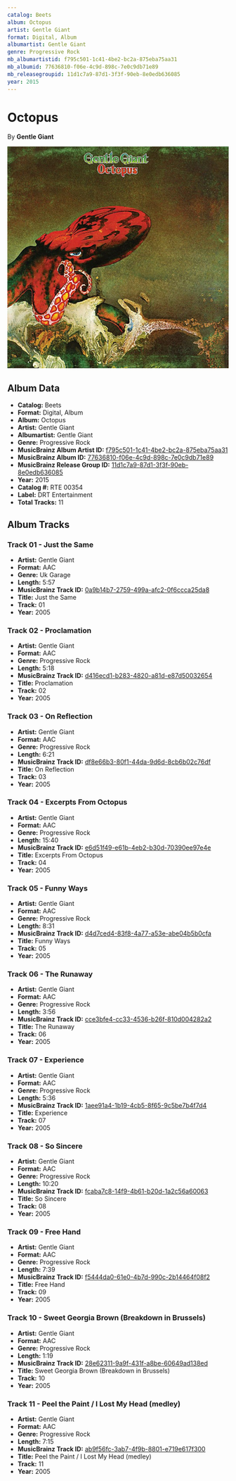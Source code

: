 ```yaml
---
catalog: Beets
album: Octopus
artist: Gentle Giant
format: Digital, Album
albumartist: Gentle Giant
genre: Progressive Rock
mb_albumartistid: f795c501-1c41-4be2-bc2a-875eba75aa31
mb_albumid: 77636810-f06e-4c9d-898c-7e0c9db71e89
mb_releasegroupid: 11d1c7a9-87d1-3f3f-90eb-8e0edb636085
year: 2015
---
```


# Octopus

By **Gentle Giant**

![](../../assets/beetscovers/Gentle_Giant-Octopus.jpg)

## Album Data

- **Catalog:** Beets
- **Format:** Digital, Album
- **Album:** Octopus
- **Artist:** Gentle Giant
- **Albumartist:** Gentle Giant
- **Genre:** Progressive Rock
- **MusicBrainz Album Artist ID:** [f795c501-1c41-4be2-bc2a-875eba75aa31](https://musicbrainz.org/artist/f795c501-1c41-4be2-bc2a-875eba75aa31)
- **MusicBrainz Album ID:** [77636810-f06e-4c9d-898c-7e0c9db71e89](https://musicbrainz.org/release/77636810-f06e-4c9d-898c-7e0c9db71e89)
- **MusicBrainz Release Group ID:** [11d1c7a9-87d1-3f3f-90eb-8e0edb636085](https://musicbrainz.org/release-group/11d1c7a9-87d1-3f3f-90eb-8e0edb636085)
- **Year:** 2015
- **Catalog #:** RTE 00354
- **Label:** DRT Entertainment
- **Total Tracks:** 11

## Album Tracks

### Track 01 - Just the Same

- **Artist:** Gentle Giant
- **Format:** AAC
- **Genre:** Uk Garage
- **Length:** 5:57
- **MusicBrainz Track ID:** [0a9b14b7-2759-499a-afc2-0f6ccca25da8](https://musicbrainz.org/recording/0a9b14b7-2759-499a-afc2-0f6ccca25da8)
- **Title:** Just the Same
- **Track:** 01
- **Year:** 2005

### Track 02 - Proclamation

- **Artist:** Gentle Giant
- **Format:** AAC
- **Genre:** Progressive Rock
- **Length:** 5:18
- **MusicBrainz Track ID:** [d416ecd1-b283-4820-a81d-e87d50032654](https://musicbrainz.org/recording/d416ecd1-b283-4820-a81d-e87d50032654)
- **Title:** Proclamation
- **Track:** 02
- **Year:** 2005

### Track 03 - On Reflection

- **Artist:** Gentle Giant
- **Format:** AAC
- **Genre:** Progressive Rock
- **Length:** 6:21
- **MusicBrainz Track ID:** [df8e66b3-80f1-44da-9d6d-8cb6b02c76df](https://musicbrainz.org/recording/df8e66b3-80f1-44da-9d6d-8cb6b02c76df)
- **Title:** On Reflection
- **Track:** 03
- **Year:** 2005

### Track 04 - Excerpts From Octopus

- **Artist:** Gentle Giant
- **Format:** AAC
- **Genre:** Progressive Rock
- **Length:** 15:40
- **MusicBrainz Track ID:** [e6d51f49-e61b-4eb2-b30d-70390ee97e4e](https://musicbrainz.org/recording/e6d51f49-e61b-4eb2-b30d-70390ee97e4e)
- **Title:** Excerpts From Octopus
- **Track:** 04
- **Year:** 2005

### Track 05 - Funny Ways

- **Artist:** Gentle Giant
- **Format:** AAC
- **Genre:** Progressive Rock
- **Length:** 8:31
- **MusicBrainz Track ID:** [d4d7ced4-83f8-4a77-a53e-abe04b5b0cfa](https://musicbrainz.org/recording/d4d7ced4-83f8-4a77-a53e-abe04b5b0cfa)
- **Title:** Funny Ways
- **Track:** 05
- **Year:** 2005

### Track 06 - The Runaway

- **Artist:** Gentle Giant
- **Format:** AAC
- **Genre:** Progressive Rock
- **Length:** 3:56
- **MusicBrainz Track ID:** [cce3bfe4-cc33-4536-b26f-810d004282a2](https://musicbrainz.org/recording/cce3bfe4-cc33-4536-b26f-810d004282a2)
- **Title:** The Runaway
- **Track:** 06
- **Year:** 2005

### Track 07 - Experience

- **Artist:** Gentle Giant
- **Format:** AAC
- **Genre:** Progressive Rock
- **Length:** 5:36
- **MusicBrainz Track ID:** [1aee91a4-1b19-4cb5-8f65-9c5be7b4f7d4](https://musicbrainz.org/recording/1aee91a4-1b19-4cb5-8f65-9c5be7b4f7d4)
- **Title:** Experience
- **Track:** 07
- **Year:** 2005

### Track 08 - So Sincere

- **Artist:** Gentle Giant
- **Format:** AAC
- **Genre:** Progressive Rock
- **Length:** 10:20
- **MusicBrainz Track ID:** [fcaba7c8-14f9-4b61-b20d-1a2c56a60063](https://musicbrainz.org/recording/fcaba7c8-14f9-4b61-b20d-1a2c56a60063)
- **Title:** So Sincere
- **Track:** 08
- **Year:** 2005

### Track 09 - Free Hand

- **Artist:** Gentle Giant
- **Format:** AAC
- **Genre:** Progressive Rock
- **Length:** 7:39
- **MusicBrainz Track ID:** [f5444da0-61e0-4b7d-990c-2b14464f08f2](https://musicbrainz.org/recording/f5444da0-61e0-4b7d-990c-2b14464f08f2)
- **Title:** Free Hand
- **Track:** 09
- **Year:** 2005

### Track 10 - Sweet Georgia Brown (Breakdown in Brussels)

- **Artist:** Gentle Giant
- **Format:** AAC
- **Genre:** Progressive Rock
- **Length:** 1:19
- **MusicBrainz Track ID:** [28e62311-9a9f-431f-a8be-60649ad138ed](https://musicbrainz.org/recording/28e62311-9a9f-431f-a8be-60649ad138ed)
- **Title:** Sweet Georgia Brown (Breakdown in Brussels)
- **Track:** 10
- **Year:** 2005

### Track 11 - Peel the Paint / I Lost My Head (medley)

- **Artist:** Gentle Giant
- **Format:** AAC
- **Genre:** Progressive Rock
- **Length:** 7:15
- **MusicBrainz Track ID:** [ab9f56fc-3ab7-4f9b-8801-e719e617f300](https://musicbrainz.org/recording/ab9f56fc-3ab7-4f9b-8801-e719e617f300)
- **Title:** Peel the Paint / I Lost My Head (medley)
- **Track:** 11
- **Year:** 2005

